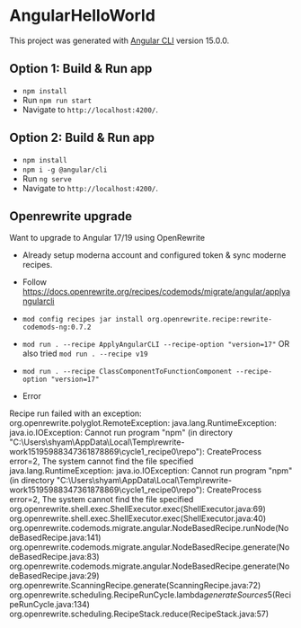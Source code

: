 # AngularHelloWorld

This project was generated with [Angular CLI](https://github.com/angular/angular-cli) version 15.0.0.

## Option 1: Build & Run app
- `npm install`
- Run `npm run start`
- Navigate to `http://localhost:4200/`.

## Option 2: Build & Run app
- `npm install`
- `npm i -g @angular/cli`
- Run `ng serve`
- Navigate to `http://localhost:4200/`.



## Openrewrite upgrade

Want to upgrade to Angular 17/19 using OpenRewrite

- Already setup moderna account and configured token & sync moderne recipes.

- Follow https://docs.openrewrite.org/recipes/codemods/migrate/angular/applyangularcli

- `mod config recipes jar install org.openrewrite.recipe:rewrite-codemods-ng:0.7.2`

- `mod run . --recipe ApplyAngularCLI --recipe-option "version=17"` OR also tried `mod run . --recipe v19` 
- `mod run . --recipe ClassComponentToFunctionComponent --recipe-option "version=17"`

- Error

Recipe run failed with an exception:
org.openrewrite.polyglot.RemoteException: java.lang.RuntimeException: java.io.IOException: Cannot run program "npm" (in directory "C:\Users\shyam\AppData\Local\Temp\rewrite-work15195988347361878869\cycle1_recipe0\repo"): CreateProcess error=2, The system cannot find the file specified
java.lang.RuntimeException: java.io.IOException: Cannot run program "npm" (in directory "C:\Users\shyam\AppData\Local\Temp\rewrite-work15195988347361878869\cycle1_recipe0\repo"): CreateProcess error=2, The system cannot find the file specified
  org.openrewrite.shell.exec.ShellExecutor.exec(ShellExecutor.java:69)
  org.openrewrite.shell.exec.ShellExecutor.exec(ShellExecutor.java:40)
  org.openrewrite.codemods.migrate.angular.NodeBasedRecipe.runNode(NodeBasedRecipe.java:141)
  org.openrewrite.codemods.migrate.angular.NodeBasedRecipe.generate(NodeBasedRecipe.java:83)
  org.openrewrite.codemods.migrate.angular.NodeBasedRecipe.generate(NodeBasedRecipe.java:29)
  org.openrewrite.ScanningRecipe.generate(ScanningRecipe.java:72)
  org.openrewrite.scheduling.RecipeRunCycle.lambda$generateSources$5(RecipeRunCycle.java:134)
  org.openrewrite.scheduling.RecipeStack.reduce(RecipeStack.java:57)





